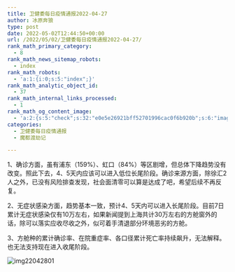 ```yaml
---
title: 卫健委每日疫情通报2022-04-27
author: 冰原奔狼
type: post
date: 2022-05-02T12:44:50+00:00
url: /2022/05/02/卫健委每日疫情通报2022-04-27/
rank_math_primary_category:
  - 8
rank_math_news_sitemap_robots:
  - index
rank_math_robots:
  - 'a:1:{i:0;s:5:"index";}'
rank_math_analytic_object_id:
  - 37
rank_math_internal_links_processed:
  - 1
rank_math_og_content_image:
  - 'a:2:{s:5:"check";s:32:"e0e5e26921bff52701996cac0f6b920b";s:6:"images";a:0:{}}'
categories:
  - 卫健委每日疫情通报
  - 魔都渡劫记

---
```

1、确诊方面，虽有浦东（159%）、虹口（84%）等区剧增，但总体下降趋势没有改变。照此下去，4、5天内应该可以进入低位长尾阶段。确诊来源方面，除徐汇2人之外，已没有风险排查发现，社会面清零可以算是达成了吧，希望后续不再反复。

2、无症状感染方面，趋势基本一致，预计4、5天内可以进入长尾阶段。目前7日累计无症状感染仅有10万左右，如果新闻提到上海共计30万左右的方舱窗外的话，除可以落实应收尽收之外，似可着手清退部分环境恶劣的方舱。

3、方舱种的累计确诊率、在院重症率、各口径累计死亡率持续飙升，无法解释。也无法支持现在进入收尾阶段。

<img decoding="async" src="https://i0.wp.com/s2.loli.net/2022/05/02/JVROvo4PFi7YunD.jpg?w=640&#038;ssl=1" alt="img22042801" data-recalc-dims="1" />
